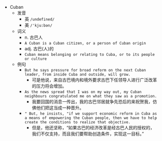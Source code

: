 - Cuban
  - 发音
    - 英 `/undefined/`
    - 美 `/'kju:bən/`
  - 词义
    - n. 古巴人
    - `A Cuban is a Cuban citizen, or a person of Cuban origin`
    - adj. 古巴(人)的
    - `Cuban means belonging or relating to Cuba, or to its people or culture`
  - 例句
    - `But he says pressure for broad reform on the next Cuban leader, from inside Cuba and outside, will grow.`
      - 可是他说，来自古巴境内和境外要求古巴下任领导人进行广泛改革的压力将会增加。
    - `As the news spread that I was on my way out, my Cuban neighbours congratulated me on what they saw as a promotion.`
      - 我要回国的消息一传出，我的古巴邻居就争先恐后的来祝贺我，仿佛他们把这当成一种晋升。
    - `" But, he insists, "if we support economic reform in Cuba as a means of empowering the Cuban people, then we have to help create the conditions to realize that objective.`
      - 但是，他还坚称，“如果古巴的经济改革是经古巴人民的授权的，我们不仅支持，而且我们要帮助创造条件，实现这一目标。”

